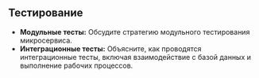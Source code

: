 ## Тестирование

- **Модульные тесты:** Обсудите стратегию модульного тестирования микросервиса.
- **Интеграционные тесты:** Объясните, как проводятся интеграционные тесты, включая взаимодействие с базой данных и выполнение рабочих процессов.
